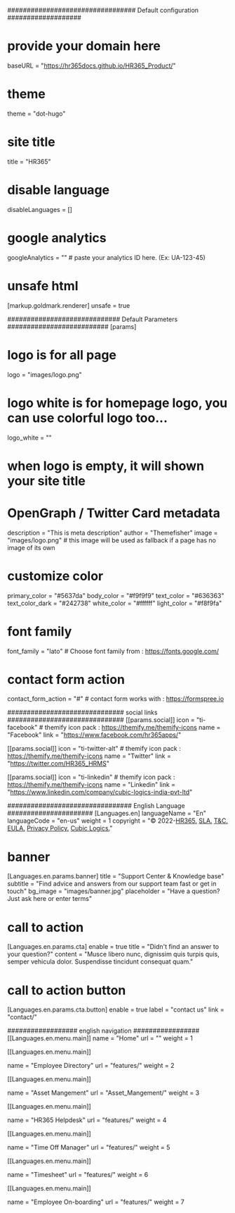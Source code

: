 ################################# Default configuration ###################
# provide your domain here
baseURL = "https://hr365docs.github.io/HR365_Product/"
# theme
theme = "dot-hugo"
# site title
title = "HR365"
# disable language
disableLanguages = []
# google analytics
googleAnalytics = "" # paste your analytics ID here. (Ex: UA-123-45)
# unsafe html
[markup.goldmark.renderer]
unsafe = true


############################# Default Parameters ##########################
[params]
# logo is for all page
logo = "images/logo.png"
# logo white is for homepage logo, you can use colorful logo too...
logo_white = ""
# when logo is empty, it will shown your site title

# OpenGraph / Twitter Card metadata
description = "This is meta description"
author = "Themefisher"
image = "images/logo.png" # this image will be used as fallback if a page has no image of its own

# customize color
primary_color = "#5637da" 
body_color = "#f9f9f9"
text_color = "#636363"
text_color_dark = "#242738"
white_color = "#ffffff"
light_color = "#f8f9fa"

# font family
font_family = "lato" # Choose font family from : https://fonts.google.com/

# contact form action
contact_form_action = "#" # contact form works with : https://formspree.io


############################## social links ##############################
[[params.social]]
icon = "ti-facebook" # themify icon pack : https://themify.me/themify-icons
name = "Facebook"
link = "https://www.facebook.com/hr365apps/"

[[params.social]]
icon = "ti-twitter-alt" # themify icon pack : https://themify.me/themify-icons
name = "Twitter"
link = "https://twitter.com/HR365_HRMS"
  

  
[[params.social]]
icon = "ti-linkedin" # themify icon pack : https://themify.me/themify-icons
name = "Linkedin"
link = "https://www.linkedin.com/company/cubic-logics-india-pvt-ltd"

################################ English Language ######################
[Languages.en]
languageName = "En"
languageCode = "en-us"
weight = 1
copyright = "&copy; 2022-[HR365.](https://www.hr365.us/) [SLA.](https://www.cubiclogics.com/wp-content/uploads/2019/11/Cubic-Logics-SLA-Document.pdf) [T&C.](https://www.hr365.us/terms-and-conditions/) [EULA.](https://www.hr365.us/end-user-license-agreement-eula/) [Privacy Policy.](https://www.cubiclogics.com/cubiclogics-india-pvt-ltd-terms-of-service-and-privacy-policy/) [Cubic Logics.](https://www.cubiclogics.com/)"

# banner
[Languages.en.params.banner]
title = "Support Center & Knowledge base"
subtitle = "Find advice and answers from our support team fast or get in touch"
bg_image = "images/banner.jpg"
placeholder = "Have a question? Just ask here or enter terms"

# call to action
[Languages.en.params.cta]
enable = true
title = "Didn't find an answer to your question?"
content = "Musce libero nunc, dignissim quis turpis quis, semper vehicula dolor. Suspendisse tincidunt consequat quam."
# call to action button
[Languages.en.params.cta.button]
enable = true
label = "contact us"
link = "contact/"


################## english navigation #################
[[Languages.en.menu.main]]
name = "Home"
url = ""
weight = 1


[[Languages.en.menu.main]]
  
  name = "Employee Directory"
  url = "features/"
  weight = 2


[[Languages.en.menu.main]]
 
  name = "Asset Mangement"
  url = "Asset_Mangement/"
  weight = 3

  [[Languages.en.menu.main]]
 
  name = "HR365 Helpdesk"
  url = "features/"
  weight = 4

  [[Languages.en.menu.main]]
  
  name = "Time Off Manager"
  url = "features/"
  weight = 5

  [[Languages.en.menu.main]]
  
  name = "Timesheet"
  url = "features/"
  weight = 6

  [[Languages.en.menu.main]]
  
  name = "Employee On-boarding"
  url = "features/"
  weight = 7

  



